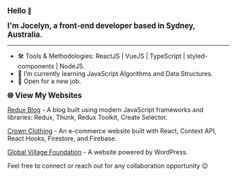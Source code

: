 <p><strong style="font-size: larger">Hello</strong> 👋</p>
<p><strong style="font-size: larger">I'm Jocelyn, a front-end developer based in Sydney, Australia.</strong></p>

<hr>

<ul>
  <li>🛠 Tools & Methodologies: ReactJS | VueJS | TypeScript | styled-components | NodeJS.</li>
  <li>🌱 I’m currently learning JavaScript Algorithms and Data Structures.</li>
  <li>🌟 Open for a new job.</li>
</ul>

<p><strong style="font-size: larger">🌐 View My Websites</strong></p>
<p><a href="https://jocelynblog.netlify.app" target="_blank">Redux Blog</a> - A blog built using modern JavaScript frameworks and libraries: Redux, Thunk, Redux Toolkit, Create Selector.</p>
<p><a href="https://dulcet-kulfi-8b29ea.netlify.app/shop" target="_blank">Crown Clothing</a> - An e-commerce website built with React, Context API, React Hooks, Firestore, and Firebase.</p>
<p><a href="https://globalvillage.org.au/" target="_blank">Global Village Foundation</a> - A website powered by WordPress.</p>

<p>Feel free to connect or reach out for any collaboration opportunity 😉</p>



